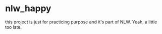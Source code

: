 # nlw_happy
this project is just for practicing purpose and it's part of NLW. Yeah, a little too late.
